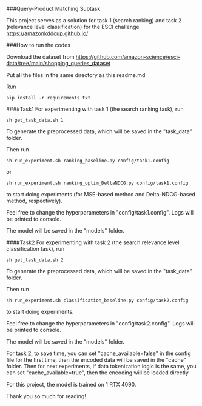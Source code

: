 ###Query-Product Matching Subtask

This project serves as a solution for task 1 (search ranking) and task 2 (relevance level classification) for the ESCI challenge https://amazonkddcup.github.io/ 

###How to run the codes

Download the dataset from https://github.com/amazon-science/esci-data/tree/main/shopping_queries_dataset

Put all the files in the same directory as this readme.md

Run

```
pip install -r requirements.txt 
```

####Task1
For experimenting with task 1 (the search ranking task), run

```
sh get_task_data.sh 1
```

To generate the preprocessed data, which will be saved in the "task_data" folder.

Then run 

```
sh run_experiment.sh ranking_baseline.py config/task1.config
```

or

```
sh run_experiment.sh ranking_optim_DeltaNDCG.py config/task1.config
```

to start doing experiments (for MSE-based method and Delta-NDCG-based method, respectively). 

Feel free to change the hyperparameters in "config/task1.config". Logs will be printed to console.

The model will be saved in the "models" folder. 

####Task2
For experimenting with task 2 (the search relevance level classification task), run

```
sh get_task_data.sh 2
```

To generate the preprocessed data, which will be saved in the "task_data" folder.

Then run 

```
sh run_experiment.sh classification_baseline.py config/task2.config
```

to start doing experiments. 

Feel free to change the hyperparameters in "config/task2.config". Logs will be printed to console.

The model will be saved in the "models" folder. 

For task 2, to save time, you can set "cache_available=false" in the config file for the first time, then the encoded data will be saved in the "cache" folder. Then for next experiments, if data tokenization logic is the same, you can set "cache_available=true", then the encoding will be loaded directly.

For this project, the model is trained on 1 RTX 4090.

Thank you so much for reading!